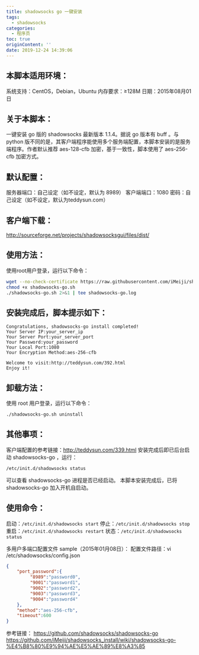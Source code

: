 ```yaml
---
title: shadowsocks go 一键安装
tags:
  - shadowsocks
categories:
  - 程序员
toc: true
originContent: ''
date: 2019-12-24 14:39:06
---
```



## 本脚本适用环境：
系统支持：CentOS，Debian，Ubuntu
内存要求：≥128M
日期：2015年08月01日

## 关于本脚本：
一键安装 go 版的 shadowsocks 最新版本 1.1.4。据说 go 版本有 buff 。与 python 版不同的是，其客户端程序能使用多个服务端配置，本脚本安装的是服务端程序。作者默认推荐 aes-128-cfb 加密，基于一致性，脚本使用了 aes-256-cfb 加密方式。

## 默认配置：
服务器端口：自己设定（如不设定，默认为 8989）
客户端端口：1080
密码：自己设定（如不设定，默认为teddysun.com）

## 客户端下载：
http://sourceforge.net/projects/shadowsocksgui/files/dist/

## 使用方法：
使用root用户登录，运行以下命令：

```bash
wget --no-check-certificate https://raw.githubusercontent.com/iMeiji/shadowsocks_install/master/shadowsocks-go.sh
chmod +x shadowsocks-go.sh
./shadowsocks-go.sh 2>&1 | tee shadowsocks-go.log
```

## 安装完成后，脚本提示如下：

```
Congratulations, shadowsocks-go install completed!
Your Server IP:your_server_ip
Your Server Port:your_server_port
Your Password:your_password
Your Local Port:1080
Your Encryption Method:aes-256-cfb

Welcome to visit:http://teddysun.com/392.html
Enjoy it!
```

## 卸载方法：

使用 root 用户登录，运行以下命令：

```bash
./shadowsocks-go.sh uninstall
```

## 其他事项：
客户端配置的参考链接：http://teddysun.com/339.html
安装完成后即已后台启动 shadowsocks-go ，运行：

```
/etc/init.d/shadowsocks status
```

可以查看 shadowsocks-go 进程是否已经启动。
本脚本安装完成后，已将 shadowsocks-go 加入开机自启动。

## 使用命令：
启动：`/etc/init.d/shadowsocks start`
停止：`/etc/init.d/shadowsocks stop`
重启：`/etc/init.d/shadowsocks restart`
状态：`/etc/init.d/shadowsocks status`

多用户多端口配置文件 sample（2015年01月08日）：
配置文件路径：vi /etc/shadowsocks/config.json

```json
{
    "port_password":{
         "8989":"password0",
         "9001":"password1",
         "9002":"password2",
         "9003":"password3",
         "9004":"password4"
    },
    "method":"aes-256-cfb",
    "timeout":600
}
```

参考链接：
https://github.com/shadowsocks/shadowsocks-go
https://github.com/iMeiji/shadowsocks_install/wiki/shadowsocks-go-%E4%B8%80%E9%94%AE%E5%AE%89%E8%A3%85